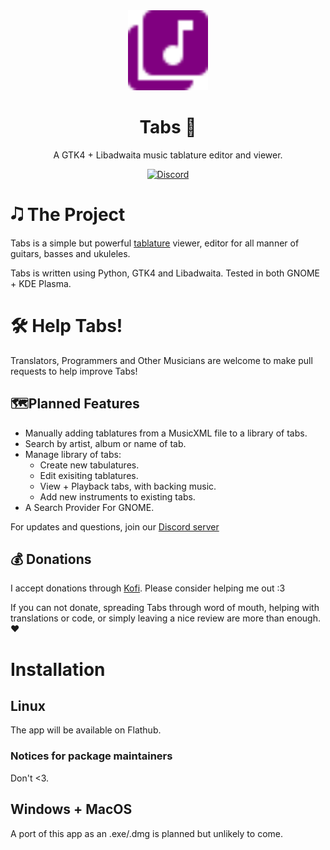 [discord-url]:https://discord.gg/EJPq2JQh3g
[discord-image]: https://img.shields.io/discord/1317647189723320370?color=%235865F2&label=discord&logo=discord&logoColor=%23FFFFFF&style=for-the-badge

<div align="center">
<img src="data/icons/hicolor/scalable/apps/org.zoey.Tabs.svg" width="128" height="128">

# Tabs 🎸
A GTK4 + Libadwaita music tablature editor and viewer.

[![Discord][discord-image]][discord-url]
</div>

# 🎝 The Project
Tabs is a simple but powerful [tablature](https://www.schoolofrock.com/resources/guitar/reading-guitar-tabs-for-beginners) viewer, editor for all manner of guitars, basses and ukuleles.

Tabs is written using Python, GTK4 and Libadwaita. Tested in both GNOME + KDE Plasma.

# 🛠️ Help Tabs!
Translators, Programmers and Other Musicians are welcome to make pull requests to help improve Tabs!

## 🗺️Planned Features

- Manually adding tablatures from a MusicXML file to a library of tabs.
- Search by artist, album or name of tab.
- Manage library of tabs:
  - Create new tabulatures.
  - Edit exisiting tablatures.
  - View + Playback tabs, with backing music.
  - Add new instruments to existing tabs.
- A Search Provider For GNOME.

For updates and questions, join our [Discord server][discord-url] 

## 💰 Donations
I accept donations through [Kofi](https://ko-fi.com/zoeyahmed). Please consider helping me out :3

If you can not donate, spreading Tabs through word of mouth, helping with translations or code, or simply leaving a nice review are more than enough. ♥️
# Installation
## Linux
The app will be available on Flathub.

### Notices for package maintainers
Don't <3.

## Windows + MacOS
A port of this app as an .exe/.dmg is planned but unlikely to come.

